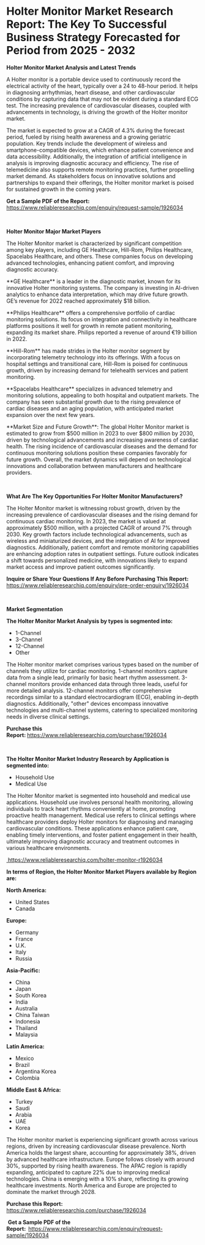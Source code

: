 <p><h1>Holter Monitor Market Research Report: The Key To Successful Business Strategy Forecasted for Period from 2025 - 2032</h1></p><p><strong>Holter Monitor Market Analysis and Latest Trends</strong></p>
<p><p>A Holter monitor is a portable device used to continuously record the electrical activity of the heart, typically over a 24 to 48-hour period. It helps in diagnosing arrhythmias, heart disease, and other cardiovascular conditions by capturing data that may not be evident during a standard ECG test. The increasing prevalence of cardiovascular diseases, coupled with advancements in technology, is driving the growth of the Holter monitor market.</p><p>The market is expected to grow at a CAGR of 4.3% during the forecast period, fueled by rising health awareness and a growing geriatric population. Key trends include the development of wireless and smartphone-compatible devices, which enhance patient convenience and data accessibility. Additionally, the integration of artificial intelligence in analysis is improving diagnostic accuracy and efficiency. The rise of telemedicine also supports remote monitoring practices, further propelling market demand. As stakeholders focus on innovative solutions and partnerships to expand their offerings, the Holter monitor market is poised for sustained growth in the coming years.</p></p>
<p><strong>Get a Sample PDF of the Report:&nbsp;</strong> <a href="https://www.reliableresearchiq.com/enquiry/request-sample/1926034?utm_campaign=3123&utm_medium=2&utm_source=Github&utm_content=ia&utm_term=13042025&utm_id=holter-monitor">https://www.reliableresearchiq.com/enquiry/request-sample/1926034</a></p>
<p>&nbsp;</p>
<p><strong>Holter Monitor Major Market Players</strong></p>
<p><p>The Holter Monitor market is characterized by significant competition among key players, including GE Healthcare, Hill-Rom, Philips Healthcare, Spacelabs Healthcare, and others. These companies focus on developing advanced technologies, enhancing patient comfort, and improving diagnostic accuracy.</p><p>**GE Healthcare** is a leader in the diagnostic market, known for its innovative Holter monitoring systems. The company is investing in AI-driven analytics to enhance data interpretation, which may drive future growth. GE’s revenue for 2022 reached approximately $18 billion.</p><p>**Philips Healthcare** offers a comprehensive portfolio of cardiac monitoring solutions. Its focus on integration and connectivity in healthcare platforms positions it well for growth in remote patient monitoring, expanding its market share. Philips reported a revenue of around €19 billion in 2022.</p><p>**Hill-Rom** has made strides in the Holter monitor segment by incorporating telemetry technology into its offerings. With a focus on hospital settings and transitional care, Hill-Rom is poised for continuous growth, driven by increasing demand for telehealth services and patient monitoring.</p><p>**Spacelabs Healthcare** specializes in advanced telemetry and monitoring solutions, appealing to both hospital and outpatient markets. The company has seen substantial growth due to the rising prevalence of cardiac diseases and an aging population, with anticipated market expansion over the next few years.</p><p>**Market Size and Future Growth**: The global Holter Monitor market is estimated to grow from $500 million in 2023 to over $800 million by 2030, driven by technological advancements and increasing awareness of cardiac health. The rising incidence of cardiovascular diseases and the demand for continuous monitoring solutions position these companies favorably for future growth. Overall, the market dynamics will depend on technological innovations and collaboration between manufacturers and healthcare providers.</p></p>
<p>&nbsp;</p>
<p><strong>What Are The Key Opportunities For Holter Monitor Manufacturers?</strong></p>
<p><p>The Holter Monitor market is witnessing robust growth, driven by the increasing prevalence of cardiovascular diseases and the rising demand for continuous cardiac monitoring. In 2023, the market is valued at approximately $500 million, with a projected CAGR of around 7% through 2030. Key growth factors include technological advancements, such as wireless and miniaturized devices, and the integration of AI for improved diagnostics. Additionally, patient comfort and remote monitoring capabilities are enhancing adoption rates in outpatient settings. Future outlook indicates a shift towards personalized medicine, with innovations likely to expand market access and improve patient outcomes significantly.</p></p>
<p><strong>Inquire or Share Your Questions If Any Before Purchasing This Report:</strong> <a href="https://www.reliableresearchiq.com/enquiry/pre-order-enquiry/1926034?utm_campaign=3123&utm_medium=2&utm_source=Github&utm_content=ia&utm_term=13042025&utm_id=holter-monitor">https://www.reliableresearchiq.com/enquiry/pre-order-enquiry/1926034</a></p>
<p>&nbsp;</p>
<p><strong>Market Segmentation</strong></p>
<p><strong>The Holter Monitor Market Analysis by types is segmented into:</strong></p>
<p><ul><li>1-Channel</li><li>3-Channel</li><li>12-Channel</li><li>Other</li></ul></p>
<p><p>The Holter monitor market comprises various types based on the number of channels they utilize for cardiac monitoring. 1-channel monitors capture data from a single lead, primarily for basic heart rhythm assessment. 3-channel monitors provide enhanced data through three leads, useful for more detailed analysis. 12-channel monitors offer comprehensive recordings similar to a standard electrocardiogram (ECG), enabling in-depth diagnostics. Additionally, "other" devices encompass innovative technologies and multi-channel systems, catering to specialized monitoring needs in diverse clinical settings.</p></p>
<p><strong>Purchase this Report:&nbsp;</strong><a href="https://www.reliableresearchiq.com/purchase/1926034?utm_campaign=3123&utm_medium=2&utm_source=Github&utm_content=ia&utm_term=13042025&utm_id=holter-monitor">https://www.reliableresearchiq.com/purchase/1926034</a></p>
<p>&nbsp;</p>
<p><strong>The Holter Monitor Market Industry Research by Application is segmented into:</strong></p>
<p><ul><li>Household Use</li><li>Medical Use</li></ul></p>
<p><p>The Holter Monitor market is segmented into household and medical use applications. Household use involves personal health monitoring, allowing individuals to track heart rhythms conveniently at home, promoting proactive health management. Medical use refers to clinical settings where healthcare providers deploy Holter monitors for diagnosing and managing cardiovascular conditions. These applications enhance patient care, enabling timely interventions, and foster patient engagement in their health, ultimately improving diagnostic accuracy and treatment outcomes in various healthcare environments.</p></p>
<p><a href="https://www.reliableresearchiq.com/holter-monitor-r1926034?utm_campaign=3123&utm_medium=2&utm_source=Github&utm_content=ia&utm_term=13042025&utm_id=holter-monitor">&nbsp;https://www.reliableresearchiq.com/holter-monitor-r1926034</a></p>
<p><strong>In terms of Region, the Holter Monitor Market Players available by Region are:</strong></p>
<p>
    <p> <strong> North America: </strong>
        <ul>
            <li>United States</li>
            <li>Canada</li>
        </ul>
        </p> 
    <p> <strong> Europe: </strong>
        <ul>
            <li>Germany</li>
            <li>France</li>
            <li>U.K.</li>
            <li>Italy</li>
            <li>Russia</li>
        </ul>
        </p> 
    <p> <strong> Asia-Pacific: </strong>
        <ul>
            <li>China</li>
            <li>Japan</li>
            <li>South Korea</li>
            <li>India</li>
            <li>Australia</li>
            <li>China Taiwan</li>
            <li>Indonesia</li>
            <li>Thailand</li>
            <li>Malaysia</li>
        </ul>
        </p> 
    <p> <strong> Latin America: </strong>
        <ul>
            <li>Mexico</li>
            <li>Brazil</li>
            <li>Argentina Korea</li>
            <li>Colombia</li>
        </ul>
        </p> 
    <p> <strong> Middle East & Africa: </strong>
        <ul>
            <li>Turkey</li>
            <li>Saudi</li>
            <li>Arabia</li>
            <li>UAE</li>
            <li>Korea</li>
        </ul>
    </p>
    </p>
<p><p>The Holter monitor market is experiencing significant growth across various regions, driven by increasing cardiovascular disease prevalence. North America holds the largest share, accounting for approximately 38%, driven by advanced healthcare infrastructure. Europe follows closely with around 30%, supported by rising health awareness. The APAC region is rapidly expanding, anticipated to capture 22% due to improving medical technologies. China is emerging with a 10% share, reflecting its growing healthcare investments. North America and Europe are projected to dominate the market through 2028.</p></p>
<p><strong>Purchase this Report: </strong><a href="https://www.reliableresearchiq.com/purchase/1926034?utm_campaign=3123&utm_medium=2&utm_source=Github&utm_content=ia&utm_term=13042025&utm_id=holter-monitor">https://www.reliableresearchiq.com/purchase/1926034</a></p>
<p>&nbsp;<strong>Get a Sample PDF of the Report:&nbsp;&nbsp;</strong><a href="https://www.reliableresearchiq.com/enquiry/request-sample/1926034?utm_campaign=3123&utm_medium=2&utm_source=Github&utm_content=ia&utm_term=13042025&utm_id=holter-monitor">https://www.reliableresearchiq.com/enquiry/request-sample/1926034</a></p>
<p><strong></strong></p>
<p><p></p><p></p><p></p></p>